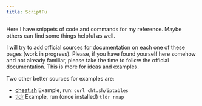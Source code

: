 ```yaml
---
title: ScriptFu
---
```


Here I have snippets of code and commands for my reference. Maybe others can find some things helpful as well. 

I will try to add official sources for documentation on each one of these pages (work in progress). Please, if you have found yourself here somehow and not already familiar, please take the time to follow the official documentation. This is more for ideas and examples.

Two other better sources for examples are:

  * [cheat.sh](https://github.com/chubin/cheat.sh) Example, run:  `curl cht.sh/iptables`
  * [tldr](https://github.com/tldr-pages/tldr) Example, run (once installed) `tldr nmap`


